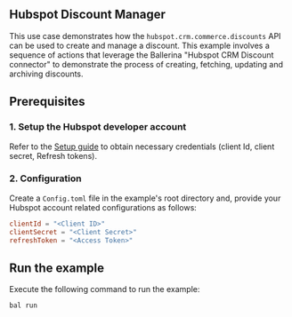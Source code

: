 ## Hubspot Discount Manager

This use case demonstrates how the `hubspot.crm.commerce.discounts` API can be used to create and manage a discount. This example involves a sequence of actions that leverage the Ballerina "Hubspot CRM Discount connector" to demonstrate the process of creating, fetching, updating and archiving discounts.

## Prerequisites

### 1. Setup the Hubspot developer account

Refer to the [Setup guide](https://github.com/ballerina-platform/module-ballerinax-hubspot.crm.commerce.discounts/main/README.md) to obtain necessary credentials (client Id, client secret, Refresh tokens).

### 2. Configuration

Create a `Config.toml` file in the example's root directory and, provide your Hubspot account related configurations as follows:

```toml
clientId = "<Client ID>"
clientSecret = "<Client Secret>"
refreshToken = "<Access Token>"
```

## Run the example

Execute the following command to run the example:

```bash
bal run
```